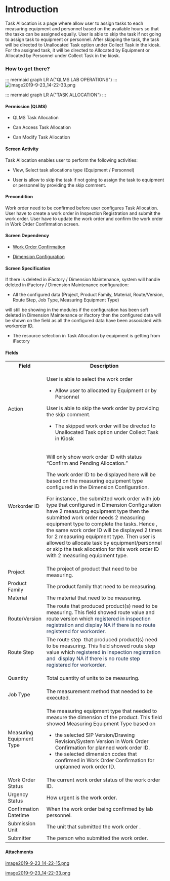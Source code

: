 # Introduction

Task Allocation is a page where allow user to assign tasks to each measuring equipment and personnel based on the available hours so that the tasks can be assigned equally. User is able to skip the task if not going to assign task to equipment or personnel. After skipping the task, the task will be directed to Unallocated Task option under Collect Task in the kiosk. For the assigned task, it will be directed to Allocated by Equipment or Allocated by Personnel under Collect Task in the kiosk. 


### How to get there?



::: mermaid
graph LR
A("QLMS LAB OPERATIONS")
:::
![image2019-9-23_14-22-33.png](/.attachments/57639331.png)



::: mermaid
graph LR
A("TASK ALLOCATION")
:::


#### Permission (QLMS)



- QLMS Task Allocation


- Can Access Task Allocation


- Can Modify Task Allocation



#### Screen Activity


Task Allocation enables user to perform the following activities:

- View, Select task allocations type (Equipment / Personnel)


- User is allow to skip the task if not going to assign the task to equipment or personnel by providing the skip comment.



#### Precondition


Work order need to be confirmed before user configures Task Allocation.
User have to create a work order in Inspection Registration and submit the work order.
User have to update the work order and confirm the work order in Work Order Confirmation screen.


#### Screen Dependency



- [Work Order Confirmation](/iFactory-JGP-MES/iFactory-JGP-MES-Home/iFactory-JGP-MS/CONTENT/JGP-QLMS/Work-Order-Confirmation.md)


- [Dimension Configuration](/iFactory-JGP-MES/iFactory-JGP-MES-Home/iFactory-JGP-MS/CONTENT/JGP-QLMS/Dimension-Maintenance.md)



#### **Screen Specification**  


If there is deleted in iFactory / Dimension Maintenance, system will handle deleted in iFactory / Dimension Maintenance configuration:

- All the configured data (Project, Product Family, Material, Route/Version, Route Step, Job Type, Measuring Equipment Type)

will still be showing in the modules if the configuration has been soft deleted in Dimension Maintenance or ifactory then the configured data will be shown on the field as all the configured data have been associated with workorder ID.
- The resource selection in Task Allocation by equipment is getting from iFactory



#### Fields


<table class="relative-table wrapped confluenceTable" style="width: 100.0%;"><colgroup><col style="width: 18.3305%;" /><col style="width: 81.6695%;" /></colgroup><tbody><tr><th class="confluenceTh">Field</th><th class="confluenceTh">Description</th></tr><tr><td class="confluenceTd">Action </td><td class="confluenceTd"><p>User is able to select the work order</p><ul><li>Allow user to allocated by Equipment or by Personnel</li></ul><p>User is able to skip the work order by providing the skip comment.</p><ul><li>The skipped work order will be directed to Unallocated Task option under Collect Task in Kiosk </li></ul></td></tr><tr><td class="confluenceTd">Workorder ID</td><td class="confluenceTd"><p>Will only show work order ID with status “Confirm and Pending Allocation.”</p><p>The work order ID to be displayed here will be based on the measuring equipment type configured in the Dimension Configuration.</p><p>For instance , the submitted work order with job type that configured in Dimension Configuration have 2 measuring equipment type then the submitted work order needs 2 measuring equipment type to complete the tasks. Hence , the same work order ID will be displayed 2 times for 2 measuring equipment type. Then user is allowed to allocate task by equipment/personnel or skip the task allocation for this work order ID with 2 measuring equipment type.</p></td></tr><tr><td class="confluenceTd">Project </td><td class="confluenceTd">The project of product that need to be measuring.</td></tr><tr><td class="confluenceTd">Product Family</td><td class="confluenceTd">The product family that need to be measuring.</td></tr><tr><td class="confluenceTd">Material </td><td class="confluenceTd">The material that need to be measuring.</td></tr><tr><td colspan="1" class="confluenceTd">Route/Version</td><td colspan="1" class="confluenceTd">The route that produced product(s) need to be measuring. This field showed route value and route version which <span style="color: rgb(23,43,77);">registered in inspection registration and display NA if there is no route registered for workorder.</span></td></tr><tr><td colspan="1" class="confluenceTd">Route Step</td><td colspan="1" class="confluenceTd">The route step  that produced product(s) need to be measuring. This field showed route step value which <span style="color: rgb(23,43,77);">registered in inspection registration and  display NA if there is no route step registered for workorder.</span></td></tr><tr><td class="confluenceTd">Quantity</td><td class="confluenceTd"><p>Total quantity of units to be measuring.</p></td></tr><tr><td class="confluenceTd">Job Type</td><td class="confluenceTd">The measurement method that needed to be executed.</td></tr><tr><td class="confluenceTd">Measuring Equipment Type</td><td class="confluenceTd"><p>The measuring equipment type that needed to measure the dimension of the product. This field showed Measuring Equipment Type based on</p><ul><li>the selected SIP Version/Drawing Revision/System Version in Work Order Confirmation for planned work order ID.</li><li>the selected dimension codes that confirmed in Work Order Confirmation for unplanned work order ID.</li></ul></td></tr><tr><td class="confluenceTd">Work Order Status</td><td class="confluenceTd">The current work order status of the work order ID.</td></tr><tr><td class="confluenceTd">Urgency Status</td><td class="confluenceTd">How urgent is the work order.</td></tr><tr><td colspan="1" class="confluenceTd">Confirmation Datetime</td><td colspan="1" class="confluenceTd">When the work order being confirmed by lab personnel.</td></tr><tr><td colspan="1" class="confluenceTd">Submission Unit</td><td colspan="1" class="confluenceTd">The unit that submitted the work order .</td></tr><tr><td colspan="1" class="confluenceTd">Submitter</td><td colspan="1" class="confluenceTd">The person who submitted the work order.</td></tr></tbody></table>



#### Attachments

[image2019-9-23_14-22-15.png](/.attachments/57639330.png)
[image2019-9-23_14-22-33.png](/.attachments/57639331.png)

